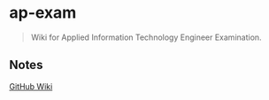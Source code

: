 # ap-exam
> Wiki for Applied Information Technology Engineer Examination.

## Notes
[GitHub Wiki](https://github.com/esaki01/applied-it-engineer/wiki)
